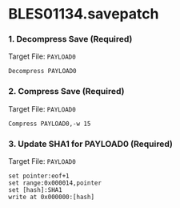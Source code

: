 # BLES01134.savepatch

### 1. Decompress Save (Required)

Target File: `PAYLOAD0`

```
Decompress PAYLOAD0
```

### 2. Compress Save (Required)

Target File: `PAYLOAD0`

```
Compress PAYLOAD0,-w 15
```

### 3. Update SHA1 for PAYLOAD0 (Required)

Target File: `PAYLOAD0`

```
set pointer:eof+1
set range:0x000014,pointer
set [hash]:SHA1
write at 0x000000:[hash]
```

